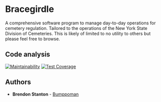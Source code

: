 # Bracegirdle

A comprehensive software program to manage day-to-day operations for cemetery regulation.  Tailored to the operations of the New York State Division of Cemeteries.  This is likely of limited to no utility to others but please feel free to browse. 

## Code analysis

[![Maintainability](https://api.codeclimate.com/v1/badges/eda8bf6fd4992369dd3a/maintainability)](https://codeclimate.com/github/Bumppoman/Bracegirdle/maintainability)
[![Test Coverage](https://api.codeclimate.com/v1/badges/eda8bf6fd4992369dd3a/test_coverage)](https://codeclimate.com/github/Bumppoman/Bracegirdle/test_coverage)

## Authors

* **Brendon Stanton** - [Bumppoman](https://github.com/Bumppoman)
